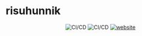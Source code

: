 # risuhunnik

<div align="center">
  <img alt="CI/CD" src="https://github.com/mart-mihkel/risuhunnik/actions/workflows/main.yml/badge.svg" />
  <img alt="CI/CD" src="https://github.com/mart-mihkel/risuhunnik/actions/workflows/test.yml/badge.svg" />
  <a href="https://lest.risuhunnik.xyz" target="_blank">
    <img alt="website" src="https://img.shields.io/badge/website-hmm-green?logo=htmx" />
  </a>
</div>
